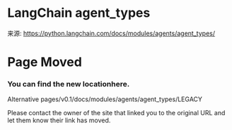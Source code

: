 # LangChain agent_types

来源: https://python.langchain.com/docs/modules/agents/agent_types/

# Page Moved

### You can find the new locationhere.

Alternative pages/v0.1/docs/modules/agents/agent_types/LEGACY

Please contact the owner of the site that linked you to the original URL and let them know their link has moved.

